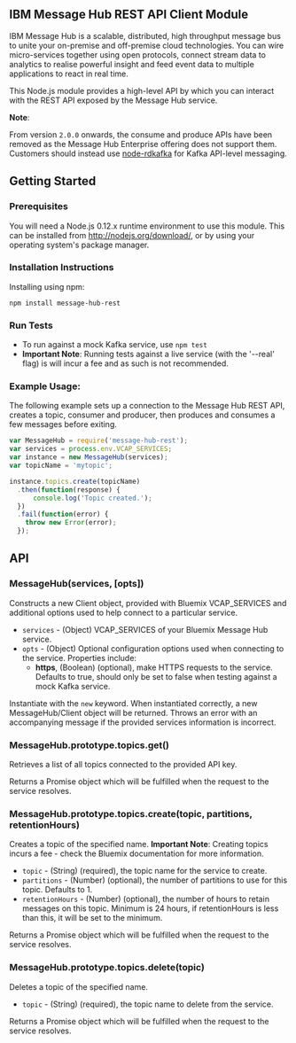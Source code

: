 ## IBM Message Hub REST API Client Module
IBM Message Hub is a scalable, distributed, high throughput message bus to unite your on-premise and off-premise cloud technologies. You can wire micro-services together using open protocols, connect stream data to analytics to realise powerful insight and feed event data to multiple applications to react in real time.

This Node.js module provides a high-level API by which you can interact with the REST API exposed by the Message Hub service. 

__Note__:

From version `2.0.0` onwards, the consume and produce APIs have been removed as the Message Hub Enterprise offering does not support them. Customers should instead use [node-rdkafka](https://www.npmjs.com/package/rdkafka) for Kafka API-level messaging.

## Getting Started
### Prerequisites
You will need a Node.js 0.12.x runtime environment to use this module.
This can be installed from http://nodejs.org/download/, or by using your operating system's package manager.

### Installation Instructions
Installing using npm:
```
npm install message-hub-rest
```

### Run Tests
* To run against a mock Kafka service, use ```npm test```
* __Important Note__: Running tests against a live service (with the '--real' flag) is will incur a fee and as such is not recommended.

### Example Usage:
The following example sets up a connection to the Message Hub REST API, creates a topic, consumer and producer, then produces and consumes a few messages before exiting.

```javascript
var MessageHub = require('message-hub-rest');
var services = process.env.VCAP_SERVICES;
var instance = new MessageHub(services);
var topicName = 'mytopic';

instance.topics.create(topicName)
  .then(function(response) {
      console.log('Topic created.');
  })
  .fail(function(error) {
    throw new Error(error);
  });
```

## API

### MessageHub(services, [opts])
Constructs a new Client object, provided with Bluemix VCAP_SERVICES and additional options used to help connect to a particular service.
* `services` - (Object) VCAP_SERVICES of your Bluemix Message Hub service.
* `opts` - (Object) Optional configuration options used when connecting to the service. Properties include:
  * __https__, (Boolean) (optional), make HTTPS requests to the service. Defaults to true, should only be set to false when testing against a mock Kafka service.

Instantiate with the `new` keyword. When instantiated correctly, a new MessageHub/Client object will be returned. Throws an error with an accompanying message if the provided services information is incorrect.

### MessageHub.prototype.topics.get()
Retrieves a list of all topics connected to the provided API key.

Returns a Promise object which will be fulfilled when the request to the service resolves.

### MessageHub.prototype.topics.create(topic, partitions, retentionHours)
Creates a topic of the specified name. __Important Note__: Creating topics incurs a fee - check the Bluemix documentation
for more information.
* `topic` - (String) (required), the topic name for the service to create.
* `partitions` - (Number) (optional), the number of partitions to use for this topic. Defaults to 1.
* `retentionHours` - (Number) (optional), the number of hours to retain messages on this topic. Minimum is 24 hours, if retentionHours is less than this, it will be set to the minimum.

Returns a Promise object which will be fulfilled when the request to the service resolves.

### MessageHub.prototype.topics.delete(topic)
Deletes a topic of the specified name.
* `topic` - (String) (required), the topic name to delete from the service.

Returns a Promise object which will be fulfilled when the request to the service resolves.
